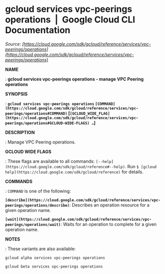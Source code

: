 # gcloud services vpc-peerings operations  |  Google Cloud CLI Documentation

*Source: [https://cloud.google.com/sdk/gcloud/reference/services/vpc-peerings/operations](https://cloud.google.com/sdk/gcloud/reference/services/vpc-peerings/operations)*

**NAME**

: **gcloud services vpc-peerings operations - manage VPC Peering operations**

**SYNOPSIS**

: **`gcloud services vpc-peerings operations` `[COMMAND](https://cloud.google.com/sdk/gcloud/reference/services/vpc-peerings/operations#COMMAND)` [`[GCLOUD_WIDE_FLAG](https://cloud.google.com/sdk/gcloud/reference/services/vpc-peerings/operations#GCLOUD-WIDE-FLAGS) …`]**

**DESCRIPTION**

: Manage VPC Peering operations.

**GCLOUD WIDE FLAGS**

: These flags are available to all commands: `[--help](https://cloud.google.com/sdk/gcloud/reference#--help)`.
Run `$ [gcloud help](https://cloud.google.com/sdk/gcloud/reference)` for details.

**COMMANDS**

: ``COMMAND`` is one of the following:

**`[describe](https://cloud.google.com/sdk/gcloud/reference/services/vpc-peerings/operations/describe)`**:
Describes an operation resource for a given operation name.

**`[wait](https://cloud.google.com/sdk/gcloud/reference/services/vpc-peerings/operations/wait)`**:
Waits for an operation to complete for a given operation name.

**NOTES**

: These variants are also available:

```
gcloud alpha services vpc-peerings operations
```

```
gcloud beta services vpc-peerings operations
```